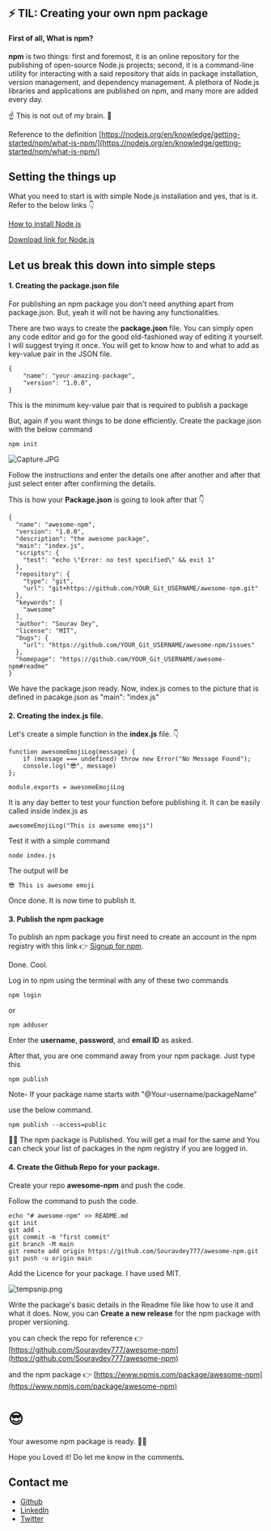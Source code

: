 ## ⚡ TIL: Creating your own npm package

#### First of all, **What is npm?**

**npm** is two things: first and foremost, it is an online repository for the publishing of open-source Node.js projects; second, it is a command-line utility for interacting with a said repository that aids in package installation, version management, and dependency management. A plethora of Node.js libraries and applications are published on npm, and many more are added every day.

☝ This is not out of my brain. 🧠 

Reference to the definition 
 [https://nodejs.org/en/knowledge/getting-started/npm/what-is-npm/](https://nodejs.org/en/knowledge/getting-started/npm/what-is-npm/) 

## Setting the things up

What you need to start is with simple Node.js installation and yes, that is it.
Refer to the below links 👇

[How to install Node.js](https://nodejs.dev/learn/how-to-install-nodejs)

[Download link for Node.js](https://nodejs.org/en/download/) 


## Let us break this down into simple steps


#### 1. Creating the package.json file

For publishing an npm package you don't need anything apart from package.json. But, yeah it will not be having any functionalities.

There are two ways to create the **package.json** file. You can simply open any code editor and go for the good old-fashioned way of editing it yourself. I will suggest trying it once. You will get to know how to and what to add as key-value pair in the JSON file.

```
{
    "name": "your-amazing-package",
    "version": "1.0.0",
}
```
This is the minimum key-value pair that is required to publish a package

But, again if you want things to be done efficiently. Create the package.json with the below command

```
npm init
```

![Capture.JPG](https://cdn.hashnode.com/res/hashnode/image/upload/v1617826535417/hfogJLNk8.jpeg)


Follow the instructions and enter the details one after another and after that just select enter after confirming the details.

This is how your **Package.json** is going to look after that 👇
```
{
  "name": "awesome-npm",
  "version": "1.0.0",
  "description": "the awesome package",
  "main": "index.js",
  "scripts": {
    "test": "echo \"Error: no test specified\" && exit 1"
  },
  "repository": {
    "type": "git",
    "url": "git+https://github.com/YOUR_Git_USERNAME/awesome-npm.git"
  },
  "keywords": [
    "awesome"
  ],
  "author": "Sourav Dey",
  "license": "MIT",
  "bugs": {
    "url": "https://github.com/YOUR_Git_USERNAME/awesome-npm/issues"
  },
  "homepage": "https://github.com/YOUR_Git_USERNAME/awesome-npm#readme"
}
```


We have the package.json ready. Now, index.js comes to the picture that is defined in pacakge.json as "main": "index.js"


#### 2. Creating the index.js file.

Let's create a simple function in the **index.js** file. 👇

```
function awesomeEmojiLog(message) {
    if (message === undefined) throw new Error("No Message Found");
    console.log("😎", message)
};

module.exports = awesomeEmojiLog
```

It is any day better to test your function before publishing it.
It can be easily called inside index.js as 
```
awesomeEmojiLog("This is awesome emoji")
``` 
Test it with a simple command 
```
node index.js
```

The output will be 
```
😎 This is awesome emoji
```

Once done. It is now time to publish it.

#### 3. Publish the npm package

To publish an npm package you first need to create an account in the npm registry with this link 👉 [Signup for npm](https://www.npmjs.com/signup).

Done. Cool. 

Log in to npm using the terminal with any of these two commands

```
npm login
```
or 
```
npm adduser
```

Enter the **username**, **password**, and **email ID** as asked.

After that, you are one command away from your npm package. Just type this

```
npm publish
```

Note- If your package name starts with "@Your-username/packageName"

use the below command.

```
npm publish --access=public
```


🎉🥳 The npm package is Published. You will get a mail for the same and You can check your list of packages in the npm registry if you are logged in.

#### 4. Create the Github Repo for your package.

Create your repo **awesome-npm** and push the code. 

Follow the command to push the code.

```
echo "# awesome-npm" >> README.md
git init
git add .
git commit -m "first commit"
git branch -M main
git remote add origin https://github.com/Souravdey777/awesome-npm.git
git push -u origin main
```

Add the Licence for your package. I have used MIT.

![tempsnip.png](https://cdn.hashnode.com/res/hashnode/image/upload/v1617877466920/0-GJeGt2Q.png)

Write the package's basic details in the Readme file like how to use it and what it does. Now, you can **Create a new release** for the npm package with proper versioning.

you can check the repo for reference 👉
[https://github.com/Souravdey777/awesome-npm](https://github.com/Souravdey777/awesome-npm) 

and the npm package 👉
 [https://www.npmjs.com/package/awesome-npm](https://www.npmjs.com/package/awesome-npm) 


# 😎 
Your awesome npm package is ready. 🎉🎉

Hope you Loved it! Do let me know in the comments.

## Contact me 

- [Github](https://github.com/Souravdey777/)
- [LinkedIn](https://www.linkedin.com/in/souravdey777)
- [Twitter](https://twitter.com/Souravdey777)


